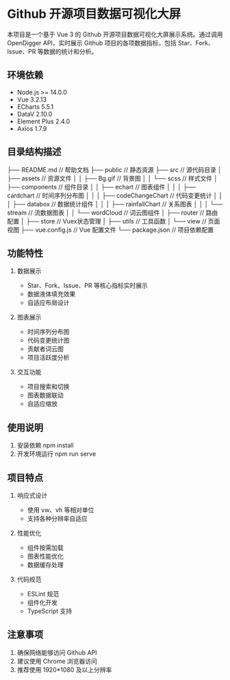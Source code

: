 # Github 开源项目数据可视化大屏

本项目是一个基于 Vue 3 的 Github 开源项目数据可视化大屏展示系统。通过调用 OpenDigger API，实时展示 Github 项目的各项数据指标，包括 Star、Fork、Issue、PR 等数据的统计和分析。

## 环境依赖

- Node.js >= 14.0.0
- Vue 3.2.13
- ECharts 5.5.1
- DataV 2.10.0
- Element Plus 2.4.0
- Axios 1.7.9

## 目录结构描述
├── README.md // 帮助文档
├── public // 静态资源
├── src // 源代码目录
│ ├── assets // 资源文件
│ │ ├── Bg.gif // 背景图
│ │ └── scss // 样式文件
│ ├── components // 组件目录
│ │ ├── echart // 图表组件
│ │ │ ├── cardchart // 时间序列分布图
│ │ │ ├── codeChangeChart // 代码变更统计
│ │ │ ├── databox // 数据统计组件
│ │ │ ├── rainfallChart // 关系图表
│ │ │ └── stream // 流数据图表
│ │ └── wordCloud // 词云图组件
│ ├── router // 路由配置
│ ├── store // Vuex状态管理
│ ├── utils // 工具函数
│ └── view // 页面视图
├── vue.config.js // Vue 配置文件
└── package.json // 项目依赖配置

## 功能特性

1. 数据展示
   - Star、Fork、Issue、PR 等核心指标实时展示
   - 数据液体填充效果
   - 自适应布局设计

2. 图表展示
   - 时间序列分布图
   - 代码变更统计图
   - 贡献者词云图
   - 项目活跃度分析

3. 交互功能
   - 项目搜索和切换
   - 图表数据联动
   - 自适应缩放

## 使用说明

1. 安装依赖
    npm install
2. 开发环境运行
    npm run serve

## 项目特点

1. 响应式设计
   - 使用 vw、vh 等相对单位
   - 支持各种分辨率自适应

2. 性能优化
   - 组件按需加载
   - 图表性能优化
   - 数据缓存处理

3. 代码规范
   - ESLint 规范
   - 组件化开发
   - TypeScript 支持

## 注意事项

1. 确保网络能够访问 Github API
2. 建议使用 Chrome 浏览器访问
3. 推荐使用 1920*1080 及以上分辨率
